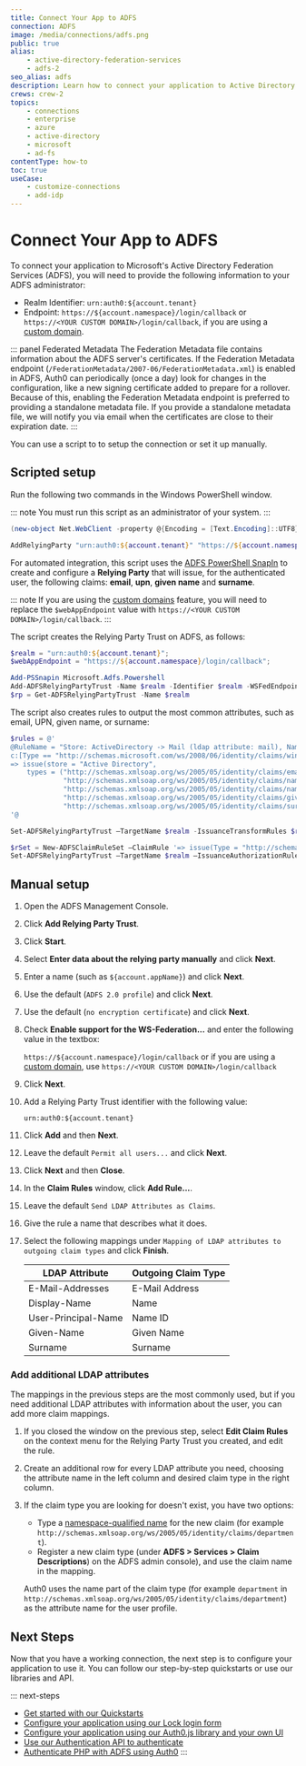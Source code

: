 ```yaml
---
title: Connect Your App to ADFS
connection: ADFS
image: /media/connections/adfs.png
public: true
alias:
    - active-directory-federation-services
    - adfs-2
seo_alias: adfs
description: Learn how to connect your application to Active Directory Federation Services (ADFS) using enterprise connections.
crews: crew-2
topics:
    - connections
    - enterprise
    - azure
    - active-directory
    - microsoft
    - ad-fs
contentType: how-to
toc: true
useCase:
    - customize-connections
    - add-idp
---
```

# Connect Your App to ADFS

To connect your application to Microsoft's Active Directory Federation Services (ADFS), you will need to provide the following information to your ADFS administrator:

* Realm Identifier: `urn:auth0:${account.tenant}`
* Endpoint: `https://${account.namespace}/login/callback` or `https://<YOUR CUSTOM DOMAIN>/login/callback`, if you are using a [custom domain](/custom-domains).

::: panel Federated Metadata
The Federation Metadata file contains information about the ADFS server's certificates. If the Federation Metadata endpoint (`/FederationMetadata/2007-06/FederationMetadata.xml`) is enabled in ADFS, Auth0 can periodically (once a day) look for changes in the configuration, like a new signing certificate added to prepare for a rollover. Because of this, enabling the Federation Metadata endpoint is preferred to providing a standalone metadata file. If you provide a standalone metadata file, we will notify you via email when the certificates are close to their expiration date.
:::

You can use a script to to setup the connection or set it up manually. 

## Scripted setup

Run the following two commands in the Windows PowerShell window.

::: note
You must run this script as an administrator of your system.
:::

```powershell
(new-object Net.WebClient -property @{Encoding = [Text.Encoding]::UTF8}).DownloadString("https://raw.github.com/auth0/adfs-auth0/master/adfs.ps1") | iex
```

```powershell
AddRelyingParty "urn:auth0:${account.tenant}" "https://${account.namespace}/login/callback"
```

For automated integration, this script uses the [ADFS PowerShell SnapIn](http://technet.microsoft.com/en-us/library/adfs2-powershell-basics.aspx) to create and configure a **Relying Party** that will issue, for the authenticated user, the following claims: **email**, **upn**, **given name** and **surname**.

::: note
If you are using the [custom domains](/custom-domains) feature, you will need to replace the `$webAppEndpoint` value with `https://<YOUR CUSTOM DOMAIN>/login/callback`.
:::

The script creates the Relying Party Trust on ADFS, as follows:

```powershell
$realm = "urn:auth0:${account.tenant}";
$webAppEndpoint = "https://${account.namespace}/login/callback";

Add-PSSnapin Microsoft.Adfs.Powershell
Add-ADFSRelyingPartyTrust -Name $realm -Identifier $realm -WSFedEndpoint $webAppEndpoint
$rp = Get-ADFSRelyingPartyTrust -Name $realm
```

The script also creates rules to output the most common attributes, such as email, UPN, given name, or surname:

```powershell
$rules = @'
@RuleName = "Store: ActiveDirectory -> Mail (ldap attribute: mail), Name (ldap attribute: displayName), Name ID (ldap attribute: userPrincipalName), GivenName (ldap attribute: givenName), Surname (ldap attribute: sn)"
c:[Type == "http://schemas.microsoft.com/ws/2008/06/identity/claims/windowsaccountname", Issuer == "AD AUTHORITY"]
=> issue(store = "Active Directory",
    types = ("http://schemas.xmlsoap.org/ws/2005/05/identity/claims/emailaddress",
             "http://schemas.xmlsoap.org/ws/2005/05/identity/claims/name",
             "http://schemas.xmlsoap.org/ws/2005/05/identity/claims/nameidentifier",
             "http://schemas.xmlsoap.org/ws/2005/05/identity/claims/givenname",
             "http://schemas.xmlsoap.org/ws/2005/05/identity/claims/surname"), query = ";mail,displayName,userPrincipalName,givenName,sn;{0}", param = c.Value);
'@

Set-ADFSRelyingPartyTrust –TargetName $realm -IssuanceTransformRules $rules

$rSet = New-ADFSClaimRuleSet –ClaimRule '=> issue(Type = "http://schemas.microsoft.com/authorization/claims/permit", Value = "true");'
Set-ADFSRelyingPartyTrust –TargetName $realm –IssuanceAuthorizationRules $rSet.ClaimRulesString
```

## Manual setup

1. Open the ADFS Management Console.
1. Click **Add Relying Party Trust**.
1. Click **Start**.
1. Select **Enter data about the relying party manually** and click **Next**.
1. Enter a name (such as `${account.appName}`) and click **Next**.
1. Use the default (`ADFS 2.0 profile`) and click **Next**.
1. Use the default (`no encryption certificate`) and click **Next**.
1. Check **Enable support for the WS-Federation...** and enter the following value in the textbox:

    `https://${account.namespace}/login/callback` or if you are using a [custom domain](/custom-domains), use `https://<YOUR CUSTOM DOMAIN>/login/callback`

1. Click **Next**.
1. Add a Relying Party Trust identifier with the following value:

    `urn:auth0:${account.tenant}`

1. Click **Add** and then **Next**.
1. Leave the default `Permit all users...` and click **Next**.
1. Click **Next** and then **Close**.
1. In the **Claim Rules** window, click **Add Rule...**.
1. Leave the default `Send LDAP Attributes as Claims`.
1. Give the rule a name that describes what it does. 
1. Select the following mappings under `Mapping of LDAP attributes to outgoing claim types` and click **Finish**.

    | LDAP Attribute | Outgoing Claim Type |
    | --- | --- |
    | E-Mail-Addresses | E-Mail Address |
    | Display-Name | Name |
    | User-Principal-Name | Name ID |
    | Given-Name | Given Name |
    | Surname | Surname |

### Add additional LDAP attributes

The mappings in the previous steps are the most commonly used, but if you need additional LDAP attributes with information about the user, you can add more claim mappings.

1. If you closed the window on the previous step, select **Edit Claim Rules** on the context menu for the Relying Party Trust you created, and edit the rule.

2. Create an additional row for every LDAP attribute you need, choosing the attribute name in the left column and desired claim type in the right column.

3. If the claim type you are looking for doesn't exist, you have two options:

    * Type a [namespace-qualified name](/tokens/concepts/claims-namespacing) for the new claim (for example `http://schemas.xmlsoap.org/ws/2005/05/identity/claims/department`).
    * Register a new claim type (under **ADFS > Services > Claim Descriptions**) on the ADFS admin console), and use the claim name in the mapping.

    Auth0 uses the name part of the claim type (for example `department` in `http://schemas.xmlsoap.org/ws/2005/05/identity/claims/department`) as the attribute name for the user profile.

## Next Steps

Now that you have a working connection, the next step is to configure your application to use it. You can follow our step-by-step quickstarts or use our libraries and API.

::: next-steps
* [Get started with our Quickstarts](/quickstarts)
* [Configure your application using our Lock login form](/libraries/lock)
* [Configure your application using our Auth0.js library and your own UI](/libraries/auth0js)
* [Use our Authentication API to authenticate](/api/authentication)
* [Authenticate PHP with ADFS using Auth0](https://auth0.com/authenticate/php/adfs)
:::
